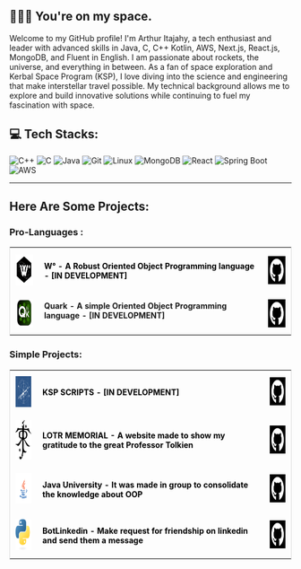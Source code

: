 ## 🧑🏼‍🚀 You're on my space.

Welcome to my GitHub profile! I'm Arthur Itajahy, a tech enthusiast and leader with advanced skills in Java, C, C++ Kotlin, AWS, Next.js, React.js, MongoDB, and Fluent in English. I am passionate about rockets, the universe, and everything in between. As a fan of space exploration and Kerbal Space Program (KSP), I love diving into the science and engineering that make interstellar travel possible. My technical background allows me to explore and build innovative solutions while continuing to fuel my fascination with space.
## 💻 Tech Stacks:
<!-- Badges from https://github.com/Ileriayo/markdown-badges -->
![C++](https://img.shields.io/badge/C++-%2300599C.svg?style=for-the-badge&logo=c%2B%2B&logoColor=white) 
![C](https://img.shields.io/badge/C-%2300599C.svg?style=for-the-badge&logo=c&logoColor=white)
![Java](https://img.shields.io/badge/Java-%23ED8B00.svg?style=for-the-badge&logo=openjdk&logoColor=white)
![Git](https://img.shields.io/badge/git-%23F05032.svg?style=for-the-badge&logo=git&logoColor=white)
![Linux](https://img.shields.io/badge/Linux-%23FCC624.svg?style=for-the-badge&logo=linux&logoColor=black)
![MongoDB](https://img.shields.io/badge/mongoDB-%29f500.svg?style=for-the-badge&logo=mongodb&logoColor=black)
![React](https://img.shields.io/badge/React.js-%2320232a.svg?style=for-the-badge&logo=react&logoColor=61DAFB)
![Spring Boot](https://img.shields.io/badge/Spring%20Boot-%236DB33F.svg?style=for-the-badge&logo=springboot&logoColor=white)
![AWS](https://img.shields.io/badge/AWS-%23FF9900.svg?style=for-the-badge&logo=amazonaws&logoColor=white)

---




## Here Are Some Projects:




### Pro-Languages :
<table style="width: 100%; border: 1px solid #ddd; border-collapse: collapse;">
    <tr>
    <td style="padding: 10px; text-align: center;">
      <a href="https://github.com/ArthurItajahy/W-Grad-Develop" target="_blank">
        <img width="50" height="55" src="assets/wlogo.gif" alt="W-Grad Logo" />
      </a>
    </td>
    <td style="padding: 10px; text-align: left;">
      <p  style="text-decoration: none; color: black;">
        <strong>W° - A Robust Oriented Object Programming language - [IN DEVELOPMENT]</strong>
      </p>
    </td>
      <td style="padding: 10px; text-align: center;">
      <a href="https://github.com/ArthurItajahy/W-Grad-Develop" target="_blank">
        <img width="50" height="50" src="assets/github.jpg" alt="LOTR Logo" />
      </a>
    </td>
  </tr>
  <tr>
    <td style="padding: 10px; text-align: center;">
      <a href="https://github.com/ArthurItajahy/quark-dev" target="_blank">
        <img width="50" height="50" src="assets/quarklogo.gif" alt="Quark Logo" />
      </a>
    </td>
    <td style="padding: 10px; text-align: left;">
      <pstyle="text-decoration: none; color: black;">
        <strong>Quark - A simple Oriented Object Programming language - [IN DEVELOPMENT]</strong>
      </p>
    </td>
    <td style="padding: 10px; text-align: center;">
      <a href="https://github.com/ArthurItajahy/quark-dev" target="_blank">
        <img width="50" height="50" src="assets/github.jpg" alt="LOTR Logo" />
      </a>
    </td>
  </tr>
</table>

### Simple Projects:

<table style="width: 100%; border: 1px solid #ddd; border-collapse: collapse;">
    <tr>
    <td style="padding: 10px; text-align: center;">
      <a href="https://github.com/ArthurItajahy/KSP-SCRIPTS" target="_blank">
        <img width="50" height="55" src="assets/ship.png" alt="KSP Logo" />
      </a>
    </td>
    <td style="padding: 10px; text-align: left;">
      <p style="text-decoration: none; color: black;">
        <strong> KSP SCRIPTS - [IN DEVELOPMENT] </strong>
      </p>
    </td>
      <td style="padding: 10px; text-align: center;">
      <a href="https://github.com/ArthurItajahy/KSP-SCRIPTS" target="_blank">
        <img width="50" height="50" src="assets/github.jpg" alt="Github Logo" />
      </a>
    </td>
  </tr>
  <tr>
    <td style="padding: 10px; text-align: center;">
      <a href="https://lord-project-v2.vercel.app" target="_blank">
        <img width="50" height="70" src="assets/tolkien.png" alt="LOTR Logo" />
      </a>
    </td>
    <td style="padding: 10px; text-align: left;">
      <p  style="text-decoration: none; color: black;">
        <strong>LOTR MEMORIAL - A website made to show my gratitude to the great Professor Tolkien</strong>
      </p>
    </td>
     <td style="padding: 10px; text-align: center;">
      <a href="https://github.com/ArthurItajahy/Lord_Project_v2" target="_blank">
        <img width="50" height="50" src="assets/github.jpg" alt="LOTR Logo" " />
      </a>
    </td>
  </tr>
   <tr>
    <td style="padding: 10px; text-align: center;">
      <a href="https://github.com/ArthurItajahy/UNIVERSIDADE" target="_blank">
        <img width="50" height="55" src="assets/java.png" alt="KSP Logo" />
      </a>
    </td>
    <td style="padding: 10px; text-align: left; ">
      <p  style="text-decoration: none; color: black;">
        <strong> Java University - It was made in group to consolidate the knowledge about OOP </strong>
      </p>
    </td>
      <td style="padding: 10px; text-align: center;">
      <a href="https://github.com/ArthurItajahy/UNIVERSIDADE" target="_blank">
        <img width="50" height="50" src="assets/github.jpg" alt="Github Logo" />
      </a>
    </td>
  </tr>
  <tr>
    <td style="padding: 10px; text-align: center;">
      <a href="https://github.com/ArthurItajahy/botlinkedin" target="_blank">
        <img width="50" height="55" src="assets/python.png" alt="KSP Logo" />
      </a>
    </td>
    <td style="padding: 10px; text-align: left;">
      <p style="text-decoration: none; color: black;">
        <strong> BotLinkedin - Make request for friendship on linkedin and send them a message</strong>
      </p>
    </td>
      <td style="padding: 10px; text-align: center;">
      <a href="https://github.com/ArthurItajahy/botlinkedin" target="_blank">
        <img width="50" height="50" src="assets/github.jpg" alt="Github Logo" />
      </a>
    </td>
  </tr>
</table>
